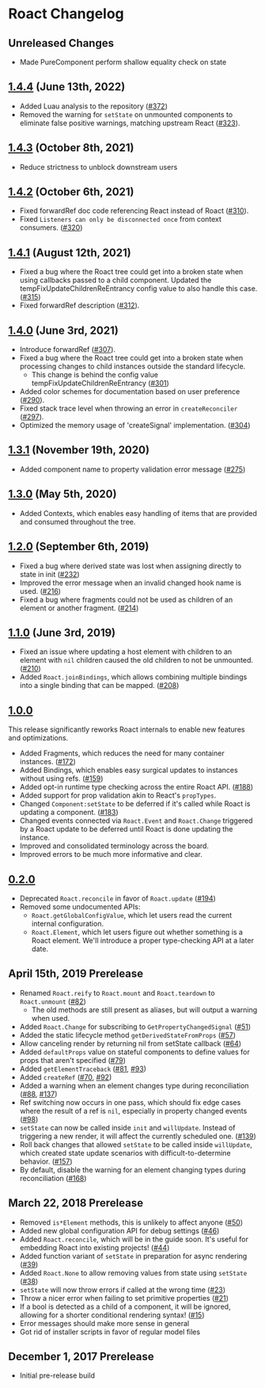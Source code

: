 # Roact Changelog

## Unreleased Changes
* Made PureComponent perform shallow equality check on state

## [1.4.4](https://github.com/Roblox/roact/releases/tag/v1.4.4) (June 13th, 2022)
* Added Luau analysis to the repository ([#372](https://github.com/Roblox/roact/pull/372))
* Removed the warning for `setState` on unmounted components to eliminate false positive warnings, matching upstream React ([#323](https://github.com/Roblox/roact/pull/323)).

## [1.4.3](https://github.com/Roblox/roact/releases/tag/v1.4.3) (October 8th, 2021)
* Reduce strictness to unblock downstream users

## [1.4.2](https://github.com/Roblox/roact/releases/tag/v1.4.2) (October 6th, 2021)
* Fixed forwardRef doc code referencing React instead of Roact ([#310](https://github.com/Roblox/roact/pull/310)).
* Fixed `Listeners can only be disconnected once` from context consumers. ([#320](https://github.com/Roblox/roact/pull/320))

## [1.4.1](https://github.com/Roblox/roact/releases/tag/v1.4.1) (August 12th, 2021)
* Fixed a bug where the Roact tree could get into a broken state when using callbacks passed to a child component. Updated the tempFixUpdateChildrenReEntrancy config value to also handle this case. ([#315](https://github.com/Roblox/roact/pull/315))
* Fixed forwardRef description ([#312](https://github.com/Roblox/roact/pull/312)).

## [1.4.0](https://github.com/Roblox/roact/releases/tag/v1.4.0) (June 3rd, 2021)
* Introduce forwardRef ([#307](https://github.com/Roblox/roact/pull/307)).
* Fixed a bug where the Roact tree could get into a broken state when processing changes to child instances outside the standard lifecycle.
  * This change is behind the config value tempFixUpdateChildrenReEntrancy ([#301](https://github.com/Roblox/roact/pull/301))
* Added color schemes for documentation based on user preference ([#290](https://github.com/Roblox/roact/pull/290)).
* Fixed stack trace level when throwing an error in `createReconciler` ([#297](https://github.com/Roblox/roact/pull/297)).
* Optimized the memory usage of 'createSignal' implementation. ([#304](https://github.com/Roblox/roact/pull/304))

## [1.3.1](https://github.com/Roblox/roact/releases/tag/v1.3.1) (November 19th, 2020)
* Added component name to property validation error message ([#275](https://github.com/Roblox/roact/pull/275))

## [1.3.0](https://github.com/Roblox/roact/releases/tag/v1.3.0) (May 5th, 2020)
* Added Contexts, which enables easy handling of items that are provided and consumed throughout the tree.

## [1.2.0](https://github.com/Roblox/roact/releases/tag/v1.2.0) (September 6th, 2019)
* Fixed a bug where derived state was lost when assigning directly to state in init ([#232](https://github.com/Roblox/roact/pull/232/))
* Improved the error message when an invalid changed hook name is used. ([#216](https://github.com/Roblox/roact/pull/216))
* Fixed a bug where fragments could not be used as children of an element or another fragment. ([#214](https://github.com/Roblox/roact/pull/214))

## [1.1.0](https://github.com/Roblox/roact/releases/tag/v1.1.0) (June 3rd, 2019)
* Fixed an issue where updating a host element with children to an element with `nil` children caused the old children to not be unmounted. ([#210](https://github.com/Roblox/roact/pull/210))
* Added `Roact.joinBindings`, which allows combining multiple bindings into a single binding that can be mapped. ([#208](https://github.com/Roblox/roact/pull/208))

## [1.0.0](https://github.com/Roblox/roact/releases/tag/v1.0.0)
This release significantly reworks Roact internals to enable new features and optimizations.

* Added Fragments, which reduces the need for many container instances. ([#172](https://github.com/Roblox/roact/pull/172))
* Added Bindings, which enables easy surgical updates to instances without using refs. ([#159](https://github.com/Roblox/roact/pull/159))
* Added opt-in runtime type checking across the entire Roact API. ([#188](https://github.com/Roblox/roact/pull/188))
* Added support for prop validation akin to React's `propTypes`.
* Changed `Component:setState` to be deferred if it's called while Roact is updating a component. ([#183](https://github.com/Roblox/roact/pull/183))
* Changed events connected via `Roact.Event` and `Roact.Change` triggered by a Roact update to be deferred until Roact is done updating the instance.
* Improved and consolidated terminology across the board.
* Improved errors to be much more informative and clear.

## [0.2.0](https://github.com/Roblox/roact/releases/tag/v0.2.0)
* Deprecated `Roact.reconcile` in favor of `Roact.update` ([#194](https://github.com/Roblox/roact/pull/194))
* Removed some undocumented APIs:
	* `Roact.getGlobalConfigValue`, which let users read the current internal configuration.
	* `Roact.Element`, which let users figure out whether something is a Roact element. We'll introduce a proper type-checking API at a later date.

## April 15th, 2019 Prerelease
* Renamed `Roact.reify` to `Roact.mount` and `Roact.teardown` to `Roact.unmount` ([#82](https://github.com/Roblox/roact/issues/82))
	* The old methods are still present as aliases, but will output a warning when used.
* Added `Roact.Change` for subscribing to `GetPropertyChangedSignal` ([#51](https://github.com/Roblox/roact/pull/51))
* Added the static lifecycle method `getDerivedStateFromProps` ([#57](https://github.com/Roblox/roact/pull/57))
* Allow canceling render by returning nil from setState callback ([#64](https://github.com/Roblox/roact/pull/64))
* Added `defaultProps` value on stateful components to define values for props that aren't specified ([#79](https://github.com/Roblox/roact/pull/79))
* Added `getElementTraceback` ([#81](https://github.com/Roblox/roact/issues/81), [#93](https://github.com/Roblox/roact/pull/93))
* Added `createRef` ([#70](https://github.com/Roblox/roact/issues/70), [#92](https://github.com/Roblox/roact/pull/92))
* Added a warning when an element changes type during reconciliation ([#88](https://github.com/Roblox/roact/issues/88), [#137](https://github.com/Roblox/roact/pull/137))
* Ref switching now occurs in one pass, which should fix edge cases where the result of a ref is `nil`, especially in property changed events ([#98](https://github.com/Roblox/roact/pull/98))
* `setState` can now be called inside `init` and `willUpdate`. Instead of triggering a new render, it will affect the currently scheduled one. ([#139](https://github.com/Roblox/roact/pull/139))
* Roll back changes that allowed `setState` to be called inside `willUpdate`, which created state update scenarios with difficult-to-determine behavior. ([#157](https://github.com/Roblox/roact/pull/157))
* By default, disable the warning for an element changing types during reconciliation ([#168](https://github.com/Roblox/roact/pull/168))

## March 22, 2018 Prerelease
* Removed `is*Element` methods, this is unlikely to affect anyone ([#50](https://github.com/Roblox/roact/pull/50))
* Added new global configuration API for debug settings ([#46](https://github.com/Roblox/roact/pull/46))
* Added `Roact.reconcile`, which will be in the guide soon. It's useful for embedding Roact into existing projects! ([#44](https://github.com/Roblox/roact/pull/44))
* Added function variant of `setState` in preparation for async rendering ([#39](https://github.com/Roblox/roact/pull/39))
* Added `Roact.None` to allow removing values from state using `setState` ([#38](https://github.com/Roblox/roact/pull/38))
* `setState` will now throw errors if called at the wrong time ([#23](https://github.com/Roblox/roact/pull/23))
* Throw a nicer error when failing to set primitive properties ([#21](https://github.com/Roblox/roact/pull/21))
* If a bool is detected as a child of a component, it will be ignored, allowing for a shorter conditional rendering syntax! ([#15](https://github.com/Roblox/roact/pull/15))
* Error messages should make more sense in general
* Got rid of installer scripts in favor of regular model files

## December 1, 2017 Prerelease
* Initial pre-release build

